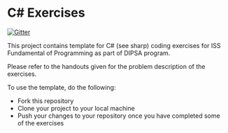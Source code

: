 # C# Exercises
[![Gitter](https://badges.gitter.im/Join%20Chat.svg)](https://gitter.im/iss-dipsa/CSExercises?utm_source=badge&utm_medium=badge&utm_campaign=pr-badge)

This project contains template for C# (see sharp) coding exercises for ISS Fundamental of Programming as part of DIPSA program.

Please refer to the handouts given for the problem description of the exercises.

To use the template, do the following:
- Fork this repository
- Clone your project to your local machine
- Push your changes to your repository once you have completed some of the exercises

